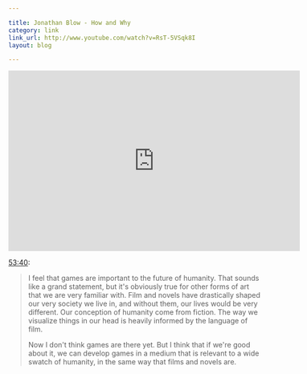 ```yaml
---

title: Jonathan Blow - How and Why
category: link
link_url: http://www.youtube.com/watch?v=RsT-5VSqk8I
layout: blog

---
```


<iframe width="580" height="360" src="http://www.youtube.com/embed/RsT-5VSqk8I?rel=0" frameborder="0" allowfullscreen="allowfullscreen"> </iframe>

[53:40](http://www.youtube.com/watch?v=RsT-5VSqk8I#t=53m40s):

> I feel that games are important to the future of humanity. That sounds like a grand statement, but it's obviously true for other forms of art that we are very familiar with. Film and novels have drastically shaped our very society we live in, and without them, our lives would be very different.  Our conception of humanity come from fiction. The way we visualize things in our head is heavily informed by the language of film.
>
> Now I don't think games are there yet. But I think that if we're good about it, we can develop games in a medium that is relevant to a wide swatch of humanity, in the same way that films and novels are.
